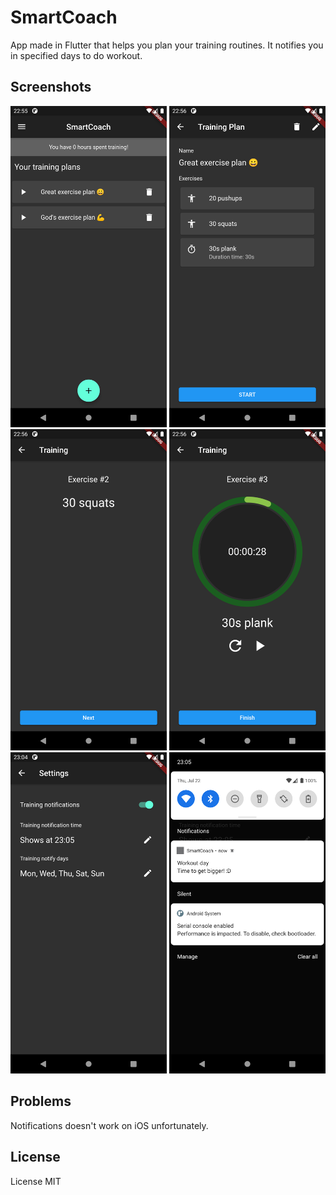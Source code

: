 # SmartCoach

App made in Flutter that helps you plan your training routines. It notifies you in specified days to do workout.

## Screenshots

<p align="center">
  <img src="screenshots/1.png" width="250px"/>
  <img src="screenshots/2.png" width="250px"/>
  <img src="screenshots/3.png" width="250px"/>
  <img src="screenshots/4.png" width="250px"/>
  <img src="screenshots/5.png" width="250px"/>
  <img src="screenshots/6.png" width="250px"/>
</p>

## Problems

Notifications doesn't work on iOS unfortunately.

## License

License MIT
